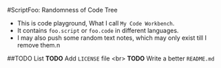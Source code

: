 #ScriptFoo: Randomness of Code Tree
* This is code playground, What I call `My Code Workbench`.
* It contains `foo.script` or `foo.code` in different languages.
* I may also push some random text notes, which may only exist till I remove them.n

##TODO List
<b>TODO</b> Add `LICENSE` file <br\>
<b>TODO</b> Write a better `README.md`

